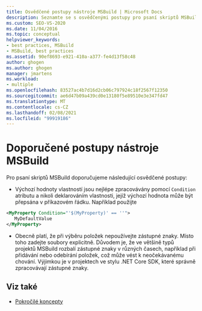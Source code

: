 ```yaml
---
title: Osvědčené postupy nástroje MSBuild | Microsoft Docs
description: Seznamte se s osvědčenými postupy pro psaní skriptů MSBuild, například používání atributů podmínky a používání zástupných znaků.
ms.custom: SEO-VS-2020
ms.date: 11/04/2016
ms.topic: conceptual
helpviewer_keywords:
- best practices, MSBuild
- MSBuild, best practices
ms.assetid: 90ef8693-e921-410a-a377-fe4d13f58c48
author: ghogen
ms.author: ghogen
manager: jmartens
ms.workload:
- multiple
ms.openlocfilehash: 83527ac4b7d16d2cb06c797924c18f2567f12350
ms.sourcegitcommit: ae6d47b09a439cd0e13180f5e89510e3e347fd47
ms.translationtype: MT
ms.contentlocale: cs-CZ
ms.lasthandoff: 02/08/2021
ms.locfileid: "99919186"
---
```

# <a name="msbuild-best-practices"></a>Doporučené postupy nástroje MSBuild

Pro psaní skriptů MSBuild doporučujeme následující osvědčené postupy:

- Výchozí hodnoty vlastností jsou nejlépe zpracovávány pomocí `Condition` atributu a nikoli deklarováním vlastnosti, jejíž výchozí hodnota může být přepsána v příkazovém řádku. Například použijte

```xml
<MyProperty Condition="'$(MyProperty)' == ''">
   MyDefaultValue
</MyProperty>
```

- Obecně platí, že při výběru položek nepoužívejte zástupné znaky. Místo toho zadejte soubory explicitně. Důvodem je, že ve většině typů projektů MSBuild rozbalí zástupné znaky v různých časech, například při přidávání nebo odebírání položek, což může vést k neočekávanému chování. Výjimkou je v projektech ve stylu .NET Core SDK, které správně zpracovávají zástupné znaky.

## <a name="see-also"></a>Viz také

- [Pokročilé koncepty](../msbuild/msbuild-advanced-concepts.md)
